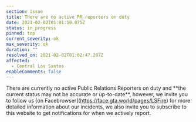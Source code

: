 ```yaml
---
section: issue
title: There are no active PR reporters on duty
date: 2021-02-02T01:01:19.075Z
status: in_progress
pinned: top
current_severity: ok
max_severity: ok
duration: ""
resolved_on: 2021-02-02T01:02:47.207Z
affected:
  - Central Los Santos
enableComments: false
---
```

There are currently no active Public Relations Reporters on duty and \*\*the current status may not be accurate or up-to-date\*\*, however, we invite you to follow us \[on Facebrowser](https://face.gta.world/pages/LSFire) for more detailed information about our incidents, we also invite you to subscribe to this website to get notifications for when we actively report.